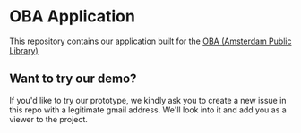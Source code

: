 # OBA Application
This repository contains our application built for the [OBA (Amsterdam Public Library)](https://www.oba.nl/)

## Want to try our demo?
If you'd like to try our prototype, we kindly ask you to create a new issue in this repo with a legitimate gmail address.
We'll look into it and add you as a viewer to the project. 
